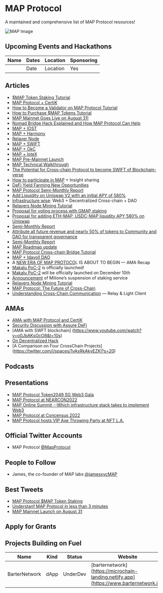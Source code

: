 # MAP Protocol
A maintained and comprehensive list of MAP Protocol resources!

![MAP Image](https://user-images.githubusercontent.com/48773775/191499979-bb229459-b658-4640-97e2-b3722adfd881.jpg)


## Upcoming Events and Hackathons
| Name | Dates | Location | Sponsoring |
|---|---|---|---|
|   | Date | Location | Yes |

## Articles

+ [$MAP Token Staking Tutorial](https://medium.com/marcopolo-protocol/map-token-staking-tutorial-d78fc60e76e9)
+ [MAP Protocol + CertiK](https://medium.com/marcopolo-protocol/map-protocol-and-certik-join-forces-to-safeguard-cross-chain-security-e4cbf1c40fe7)
+ [How to Become a Validator on MAP Protocol Tutorial](https://medium.com/marcopolo-protocol/a-step-by-step-guide-for-creating-a-validator-on-map-protocol-ab8ad14fae8f)
+ [How to Purchase $MAP Tokens Tutorial](https://mapprotocolofficial.medium.com/how-to-get-map-tokens-via-metamask-5ad02ba98b13)
+ [MAP Mainnet Goes Live on August 31!](https://medium.com/marcopolo-protocol/map-mainnet-goes-live-on-august-31-4d3b044fcd8c)
+ [Nomad Bridge Hack Explained and How MAP Protocol Can Help](https://medium.com/marcopolo-protocol/nomad-bridge-hack-explained-and-how-map-protocol-can-help-975ebdc08b82)
+ [MAP + IOST](https://medium.com/marcopolo-protocol/map-protocol-partners-with-iost-to-provide-omnichain-infrastructure-for-dapp-development-32e19b0d80b8)
+ [MAP + Harmony](https://medium.com/marcopolo-protocol/harmony-and-map-protocol-announce-strategic-cross-chain-partnership-connecting-harmony-with-all-76e605caf234)
+ [Relayer Node](https://mapprotocolofficial.medium.com/relayer-node-token-withdrawal-process-574507dda916) 
+ [MAP + SWIFT](https://medium.com/marcopolo-protocol/map-protocol-partners-with-swft-blockchain-to-provide-omnichain-infrastructure-support-d2a9fa5a9258)
+ [MAP + OkC](https://medium.com/marcopolo-protocol/map-protocol-partners-with-okc-to-provide-omnichain-infrastructure-for-dapp-development-437e8c86c26b)
+ [MAP + loteX](https://medium.com/marcopolo-protocol/map-protocol-partners-with-iotex-to-provide-omni-chain-infrastructure-for-dapp-development-6b5e7a6e4dcd)
+ [MAP Pre-Mainnet Launch](https://medium.com/marcopolo-protocol/makalu-poc-3-map-protocols-pre-mainnet-launching-soon-omnichain-is-coming-a5ea85feff7f)
+ [MAP Technical Walkthrough](https://medium.com/marcopolo-protocol/the-ultimate-walkthrough-of-map-protocols-technical-framework-and-the-reveal-of-barter-swap-in-fafe715f8ce1)
+ [The Potential for Cross-chain Protocol to become SWIFT of Blockchain-verse](https://mapprotocolofficial.medium.com/the-potential-for-cross-chain-protocol-to-become-swift-of-blockchain-verse-ee594ba5b05)
+ [How to participate in MAP](https://mapprotocolofficial.medium.com/map-protocol-how-to-participate-in-map-protocol-and-share-the-future-of-map-protocol-ama-recap-edefa1de0c5b) + Insight sharing
+ [DeFi Yield Farming New Opportunities](https://medium.com/marcopolo-protocol/defi-yield-farming-new-opportunities-hiveswap-liquidity-pools-with-an-initial-apr-of-580-210b80bb9417)
+ [MAP Protocol Semi-Monthly Report](https://medium.com/marcopolo-protocol/map-protocol-semi-monthly-report-84-jan-16th-jan-31st-8c798ddaeb4d)
+ [Add Liquidity on Uniswap V2 with an initial APY of 580%](https://medium.com/marcopolo-protocol/how-to-add-liquidity-on-uniswap-v2-with-an-initial-apy-of-580-on-eth-map-and-usdc-map-pools-a-2d1c7c58fc2c)
+ [Infrastructure wise](https://medium.com/marcopolo-protocol/infrastructure-wise-web3-decentralized-cross-chain-dao-the-next-multi-billion-decentralized-fde8dd17ac19): Web3 + Decentralized Cross-chain + DAO
+ [Relayers Node Mining Tutorial](https://mapprotocolofficial.medium.com/relayers-node-mining-tutorial-806a38205610)
+ [Proposal for voting process with GMAP staking](https://mapprotocolofficial.medium.com/proposal-for-voting-process-with-gmap-staking-5233d1a4b0bd)
+ [Proposal for adding ETH-MAP, USDC-MAP liquidity APY 580% on Uniswap](https://medium.com/marcopolo-protocol/proposal-for-adding-eth-map-usdc-map-liquidity-apy-580-on-uniswap-be44a4dd65c9)
+ [Semi-Monthly Report](https://medium.com/marcopolo-protocol/map-protocol-semi-monthly-report-83-jan-1st-jan-15th-e62ec2472a3a)
+ [Attribute all future revenue and nearly 50% of tokens to Community and DAO for transparent governance](https://medium.com/marcopolo-protocol/cross-chain-project-map-protocol-determined-to-attribute-all-future-revenue-and-nearly-50-of-79ef8092dd7a)
+ [Semi-Monthly Report](https://medium.com/marcopolo-protocol/map-protocol-semi-monthly-report-82-dec-16th-dec-31st-774245820ef1)
+ [MAP Roadmap update](https://mapprotocolofficial.medium.com/roadmap-update-announcement-of-map-protocol-53082fc881a4)
+ [MAP Protocol Cross-chain Bridge Tutorial](https://medium.com/marcopolo-protocol/map-protocol-cross-chain-bridge-tutorial-d3527952aac5)
+ [MAP + Idavoll DAO](https://mapprotocolofficial.medium.com/map-protocol-partners-with-idavoll-dao-df2350674a21)
+ A [NEW ERA OF MAP PROTOCO](https://medium.com/marcopolo-protocol/map-protocol-a-new-era-of-map-protocol-is-about-to-begin-ama-recap-ff2facade135)L IS ABOUT TO BEGIN — AMA Recap
+ [Makalu PoC-2](https://medium.com/marcopolo-protocol/map-protocol-makalu-poc-2-is-officially-launched-4750cb9b408d) is officially launched!
+ [Makalu PoC-2](https://medium.com/marcopolo-protocol/map-protocol-makalu-poc-2-will-be-officially-launched-on-december-10th-c9a0f325f075) will be officially launched on December 10th
+ [Announcement](https://mapprotocolofficial.medium.com/announcement-of-miliones-suspension-of-staking-service-from-november-2021-onwards-24d445e61286) of Milione’s suspension of staking service
+ [Relayers Node Mining Tutorial](https://medium.com/marcopolo-protocol/map-protocol-relayers-node-mining-tutorial-5162615c0d0e)
+ [MAP Protocol: The Future of Cross-Chain](https://mapprotocolofficial.medium.com/map-protocol-the-future-of-cross-chain-by-jay-marketing-director-ama-recap-aae68f73d6a6)
+ [Understanding Cross-Chain Communication](https://mapprotocolofficial.medium.com/map-protocol-understanding-cross-chain-communication-relay-light-client-bbed35e3701c) — Relay & Light Client

## AMAs
- [AMA with MAP Protocol and CertiK](https://twitter.com/i/spaces/1jMKgLgmMAMGL?s=20)
- [Security Discussion with Assure DeFi](https://twitter.com/i/spaces/1OyKADLwoNnxb?s=20)
- [AMA with SWFT blockchain] (https://www.youtube.com/watch?v=o0JbAKsOcO8&t=10s)
- [On Decentralized Hack](https://twitter.com/i/spaces/1lPKqmOzdPNKb?s=20)
- [A Comparison on Four CrossChain Projects] (https://twitter.com/i/spaces/1vAxRkAkyEZKl?s=20)

## Podcasts

## Presentations
- [MAP Protocol Token2049 SG Web3 Gala](https://twitter.com/MapProtocol/status/1571394636870221825)
- [MAP Protocol at NEARCON2022](https://twitter.com/MapProtocol/status/1570409984898519040)
- [MAP Online Summit --Which infrastructure stack takes to implement Web3 ](https://www.youtube.com/watch?v=HyhmgPlzh1Q)
- [MAP Protocol at Concensus 2022](https://cryptodaily.co.uk/2022/06/web-30-night-at-the-consensus2022-recap-map-protocol-x-kucoin-community-chain)
- [MAP Protocol hosts VIP Axe Throwing Party at NFT L.A.](https://finance.yahoo.com/news/web3-0-map-world-taken-173500001.html)

## Official Twitter Accounts
- MAP Protocol [@MapProtocol](https://twitter.com/MapProtocol)

## People to Follow
- James, the co-founder of MAP labs [@jamesxycMAP](https://twitter.com/jamesxycMAP)


## Best Tweets
- [MAP Protocol $MAP Token Staking](https://twitter.com/MapProtocol/status/1569672380150325249)
- [Understanf MAP Protocol in less than 3 minutes](https://twitter.com/MapProtocol/status/1570290846133800960)
- [MAP Mainnet Launch on August 31](https://twitter.com/MapProtocol/status/1564526177254903808)

## Apply for Grants


## Projects Building on Fuel

| Name | Kind | Status |  Website  | Twitter |  Github |
|---|---|---|---|---|---|
|  BarterNetwork | dApp | UnderDev | [barternetwork][https://microchain-landing.netlify.app](https://www.barternetwork.io/)  |  [twitter](https://twitter.com/BarterNetworkio) | [github](https://github.com/barternetwork)  |

